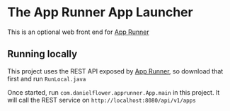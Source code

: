 The App Runner App Launcher
===========================

This is an optional web front end for [App Runner](https://github.com/danielflower/app-runner)

Running locally
---------------

This project uses the REST API exposed by [App Runner](https://github.com/danielflower/app-runner), 
so download that first and run `RunLocal.java`

Once started, run `com.danielflower.apprunner.App.main` in this project. It will call the REST service
on `http://localhost:8080/api/v1/apps`